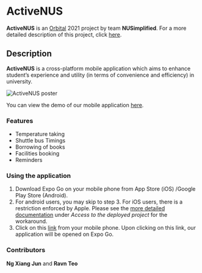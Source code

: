 # ActiveNUS

**ActiveNUS** is an [Orbital](https://orbital.comp.nus.edu.sg/what-is-orbital-2/) 2021 project by team **NUSimplified**. For a more detailed description of this project, click [here](https://docs.google.com/document/d/1eMBfvF_5wdyYH0m74oAu0hmoj5sHbfcawgtJcVF8Dcs/edit).

## Description

 **ActiveNUS** is a cross-platform mobile application which aims to enhance student’s experience and utility (in terms of convenience and efficiency) in university.

 ![ActiveNUS poster](images/poster.png)

You can view the demo of our mobile application [here](https://drive.google.com/file/d/1mkzUo7jwH4DvjUWPngMp7ePx-VOy9vMc/view?usp=sharing).

 ### Features
* Temperature taking
* Shuttle bus Timings
* Borrowing of books
* Facilities booking
* Reminders
 
 ### Using the application
 1) Download Expo Go on your mobile phone from App Store (iOS) /Google Play Store (Android).
 2) For android users, you may skip to step 3. For iOS users, there is a restriction enforced by Apple. Please see the [more detailed documentation](https://docs.google.com/document/d/1eMBfvF_5wdyYH0m74oAu0hmoj5sHbfcawgtJcVF8Dcs/edit#bookmark=id.3gsjhf4pows3) under _Access to the deployed project_ for the workaround.
 3) Click on this [link](https://exp.host/@nusimplified/ActiveNUS/index.exp?sdkVersion=41.0.0) from your mobile phone. Upon clicking on this link, our application will be opened on Expo Go.

### Contributors
**Ng Xiang Jun** and **Ravn Teo**
 